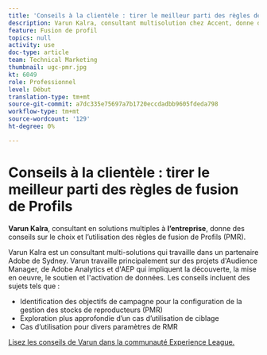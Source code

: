 ```yaml
---
title: 'Conseils à la clientèle : tirer le meilleur parti des règles de fusion de Profils'
description: Varun Kalra, consultant multisolution chez Accent, donne des conseils sur le choix et l’utilisation des règles de fusion de Profils (PMR).
feature: Fusion de profil
topics: null
activity: use
doc-type: article
team: Technical Marketing
thumbnail: ugc-pmr.jpg
kt: 6049
role: Professionnel
level: Début
translation-type: tm+mt
source-git-commit: a7dc335e75697a7b1720eccdadbb9605fdeda798
workflow-type: tm+mt
source-wordcount: '129'
ht-degree: 0%

---
```



# Conseils à la clientèle : tirer le meilleur parti des règles de fusion de Profils

**Varun Kalra**, consultant en solutions multiples à  **l’entreprise**, donne des conseils sur le choix et l’utilisation des règles de fusion de Profils (PMR).

Varun Kalra est un consultant multi-solutions qui travaille dans un partenaire Adobe de Sydney. Varun travaille principalement sur des projets d&#39;Audience Manager, de Adobe Analytics et d&#39;AEP qui impliquent la découverte, la mise en oeuvre, le soutien et l&#39;activation de données. Les conseils incluent des sujets tels que :

* Identification des objectifs de campagne pour la configuration de la gestion des stocks de reproducteurs (PMR)
* Exploration plus approfondie d’un cas d’utilisation de ciblage
* Cas d’utilisation pour divers paramètres de RMR

[Lisez les conseils de Varun dans la communauté Experience League.](https://experienceleaguecommunities.adobe.com/t5/adobe-audience-manager-blogs/getting-the-most-out-of-profile-merge-rules-tips-tricks-and/ba-p/372248)
